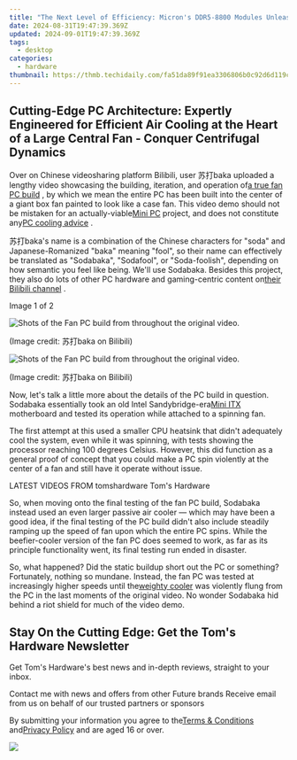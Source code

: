 ```yaml
---
title: "The Next Level of Efficiency: Micron's DDR5-8800 Modules Unleashed for Intel Xeon 6Th Gen Servers"
date: 2024-08-31T19:47:39.369Z
updated: 2024-09-01T19:47:39.369Z
tags:
  - desktop
categories:
  - hardware
thumbnail: https://thmb.techidaily.com/fa51da89f91ea3306806b0c92d6d119cfa0eae393a63e41c230a883a3e7c64cd.jpg
---
```


## Cutting-Edge PC Architecture: Expertly Engineered for Efficient Air Cooling at the Heart of a Large Central Fan - Conquer Centrifugal Dynamics

Over on Chinese videosharing platform Bilibili, user 苏打baka uploaded a lengthy video showcasing the building, iteration, and operation of[a true fan PC build](https://www.bilibili.com/video/BV1JE421A713/) , by which we mean the entire PC has been built into the center of a giant box fan painted to look like a case fan. This video demo should not be mistaken for an actually-viable[Mini PC](https://www.tomshardware.com/tag/mini-pc) project, and does not constitute any[PC cooling advice](https://www.tomshardware.com/how-to/set-up-pc-case-fans-for-airflow-and-performance) .

 苏打baka's name is a combination of the Chinese characters for "soda" and Japanese-Romanized "baka" meaning "fool", so their name can effectively be translated as "Sodabaka", "Sodafool", or "Soda-foolish", depending on how semantic you feel like being. We'll use Sodabaka. Besides this project, they also do lots of other PC hardware and gaming-centric content on[their Bilibili channel](https://space.bilibili.com/691415738) .

 Image 1 of 2

![Shots of the Fan PC build from throughout the original video.](https://vanilla.futurecdn.net/cyclingnews/media/img/missing-image.svg)

 (Image credit: 苏打baka on Bilibili)

![Shots of the Fan PC build from throughout the original video.](https://vanilla.futurecdn.net/cyclingnews/media/img/missing-image.svg)

 (Image credit: 苏打baka on Bilibili)

 Now, let's talk a little more about the details of the PC build in question. Sodabaka essentially took an old Intel Sandybridge-era[Mini ITX](https://www.tomshardware.com/best-picks/best-mini-itx-pc-cases) motherboard and tested its operation while attached to a spinning fan.

 The first attempt at this used a smaller CPU heatsink that didn't adequately cool the system, even while it was spinning, with tests showing the processor reaching 100 degrees Celsius. However, this did function as a general proof of concept that you could make a PC spin violently at the center of a fan and still have it operate without issue.

 LATEST VIDEOS FROM tomshardware Tom's Hardware

 So, when moving onto the final testing of the fan PC build, Sodabaka instead used an even larger passive air cooler — which may have been a good idea, if the final testing of the PC build didn't also include steadily ramping up the speed of fan upon which the entire PC spins. While the beefier-cooler version of the fan PC does seemed to work, as far as its principle functionality went, its final testing run ended in disaster.

 So, what happened? Did the static buildup short out the PC or something? Fortunately, nothing so mundane. Instead, the fan PC was tested at increasingly higher speeds until the[weighty cooler](https://www.tomshardware.com/news/noctua-fanless-cooler-enters-production) was violently flung from the PC in the last moments of the original video. No wonder Sodabaka hid behind a riot shield for much of the video demo.

## Stay On the Cutting Edge: Get the Tom's Hardware Newsletter

 Get Tom's Hardware's best news and in-depth reviews, straight to your inbox.

 Contact me with news and offers from other Future brands  Receive email from us on behalf of our trusted partners or sponsors

 By submitting your information you agree to the[Terms & Conditions](https://futureplc.com/terms-conditions/) and[Privacy Policy](https://futureplc.com/privacy-policy/) and are aged 16 or over.


<ins class="adsbygoogle"
     style="display:block"
     data-ad-format="autorelaxed"
     data-ad-client="ca-pub-7571918770474297"
     data-ad-slot="1223367746"></ins>



<ins class="adsbygoogle"
     style="display:block"
     data-ad-client="ca-pub-7571918770474297"
     data-ad-slot="8358498916"
     data-ad-format="auto"
     data-full-width-responsive="true"></ins>



<!-- affiliate ads begin -->
<a href="https://estore.winxdvd.com/order/checkout.php?PRODS=1412049&QTY=1&AFFILIATE=108875&CART=1"><img src="https://www.winxdvd.com/affiliate/new-banner/pt-200x200.jpg" border="0"></a>
<!-- affiliate ads end -->
